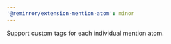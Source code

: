 ```yaml
---
'@remirror/extension-mention-atom': minor
---
```


Support custom tags for each individual mention atom.
